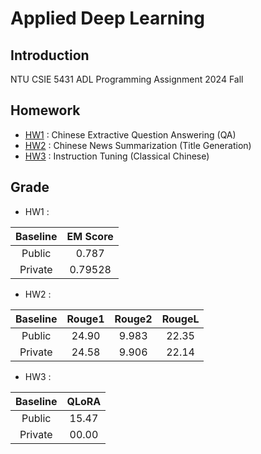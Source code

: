 # Applied Deep Learning

## Introduction

NTU CSIE 5431 ADL Programming Assignment 2024 Fall

## Homework

- [HW1](./hw1/README.md) : Chinese Extractive Question Answering (QA)
- [HW2](./hw2/README.md) : Chinese News Summarization (Title Generation)
- [HW3](./hw3/README.md) : Instruction Tuning (Classical Chinese)

## Grade

- HW1 :

| Baseline | EM Score |
|:--------:|:--------:|
|  Public  |  0.787   |
| Private  | 0.79528  |

- HW2 :

| Baseline | Rouge1 | Rouge2 | RougeL |
|:--------:|:------:|:------:|:------:|
|  Public  | 24.90  | 9.983  | 22.35  |
| Private  | 24.58  | 9.906  | 22.14  |

- HW3 :

| Baseline | QLoRA |
|:--------:|:-----:|
|  Public  | 15.47 |
| Private  | 00.00 |
